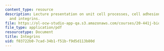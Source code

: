```yaml
---
content_type: resource
description: Lecture presentation on unit cell processes, cell adhesion molecules,
  and integrins.
file: https://ol-ocw-studio-app-qa.s3.amazonaws.com/courses/20-441j-biomaterials-tissue-interactions-fall-2009/f03722b07cad34b1f51bf9d5d113b80d_MIT20_441JF09_lec02d_ms.pdf
file_type: application/pdf
resourcetype: Document
title: Integrins
uid: f03722b0-7cad-34b1-f51b-f9d5d113b80d
---
```

